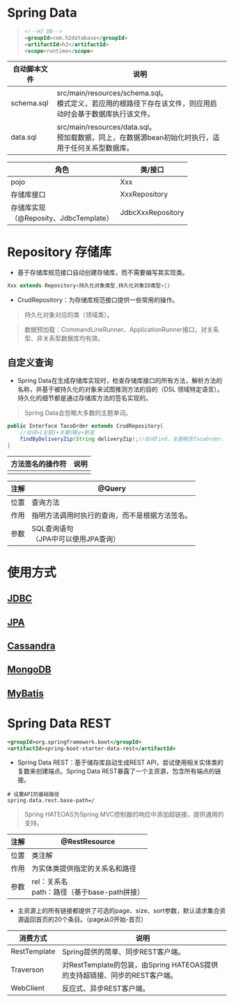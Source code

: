 # Spring Data

> ```xml
><!--H2 DB-->
> <groupId>com.h2database</groupId>
> <artifactId>h2</artifactId>
> <scope>runtime</scope>
> ```

| 自动脚本文件 | 说明                                                         |
| ------------ | ------------------------------------------------------------ |
| schema\.sql  | src/main/resources/schema\.sql。<br />模式定义，若应用的根路径下存在该文件，则应用启动时会基于数据库执行该文件。 |
| data\.sql    | src/main/resources/data.sql。<br />预加载数据，同上，在数据源bean初始化时执行，适用于任何关系型数据库。 |

| 角色                                        | 类/接口           |
| ------------------------------------------- | ----------------- |
| pojo                                        | Xxx               |
| 存储库接口                                  | XxxRepository     |
| 存储库实现<br />（@Reposity、JdbcTemplate） | JdbcXxxRepository |

# Repository 存储库

- 基于存储库规范接口自动创建存储库，而不需要编写其实现类。

```java
Xxx extends Repository<持久化对象类型,持久化对象ID类型>{}
```

- CrudRepository：为存储库规范接口提供一些常用的操作。

> 持久化对象对应的类（领域类）。

> 数据预加载：CommandLineRunner、ApplicationRunner接口，对关系型、非关系型数据库均有效。

## 自定义查询

- Spring Data在生成存储库实现时，检查存储库接口的所有方法，解析方法的名称，并基于被持久化的对象来试图推测方法的目的（DSL 领域特定语言）。持久化的细节都是通过存储库方法的签名实现的。

> Spring Data会忽略大多数的主题单词。

```java
public Interface TacoOrder extends CrudRepository{
    //动词+[主题]+关键词By+断言
    findByDeliveryZip(String deliveryZip);//动词find、主题暗含TacoOrder、关键词By、断言DeliveryZip。
}
```

| 方法签名的操作符 | 说明 |
| ---------------- | ---- |
|                  |      |

| 注解 | @Query                                         |
| ---- | ---------------------------------------------- |
| 位置 | 查询方法                                       |
| 作用 | 指明方法调用时执行的查询，而不是根据方法签名。 |
| 参数 | SQL查询语句<br />（JPA中可以使用JPA查询）      |

# 使用方式

## [JDBC](./JDBC.md)

## [JPA](./JPA.md)


## [Cassandra](./Cassandra.md)

## [MongoDB](./MongoDB.md)

## [MyBatis](./MyBatis.md)

# Spring Data REST

```xml
<groupId>org.springframework.boot</groupId>
<artifactId>spring-boot-starter-data-rest</artifactId>
```

- Spring Data REST：基于储存库自动生成REST API，尝试使用相关实体类的复数来创建端点。Spring Data REST暴露了一个主资源，包含所有端点的链接。

```properties
# 设置API的基础路径
spring.data.rest.base-path=/
```

> Spring HATEOAS为Spring MVC控制器的响应中添加超链接，提供通用的支持。

| 注解 | @RestResource                                    |
| ---- | ------------------------------------------------ |
| 位置 | 类注解                                           |
| 作用 | 为实体类提供指定的关系名和路径                   |
| 参数 | rel：关系名<br />path：路径（基于base-path拼接） |

- 主资源上的所有链接都提供了可选的page、size、sort参数，默认请求集合资源返回首页的20个条目。（page从0开始-首页）

| 消费方式     | 说明                                                         |
| ------------ | ------------------------------------------------------------ |
| RestTemplate | Spring提供的简单、同步REST客户端。                           |
| Traverson    | 对RestTemplate的包装，由Spring HATEOAS提供的支持超链接、同步的REST客户端。 |
| WebClient    | 反应式、异步REST客户端。                                     |
